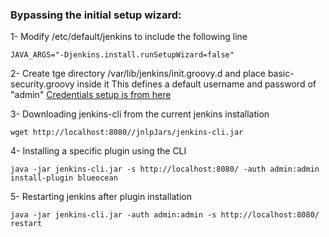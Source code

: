 ### Bypassing the initial setup wizard:
1- Modify /etc/default/jenkins to include the following line 
```
JAVA_ARGS="-Djenkins.install.runSetupWizard=false"
```

2- Create tge directory /var/lib/jenkins/init.groovy.d and place basic-security.groovy inside it 
This defines a default username and password of "admin"
[Credentials setup is from here](https://github.com/geerlingguy/ansible-role-jenkins/issues/50)

3- Downloading jenkins-cli from the current jenkins installation 
```
wget http://localhost:8080//jnlpJars/jenkins-cli.jar
```

4- Installing a specific plugin using the CLI
```
java -jar jenkins-cli.jar -s http://localhost:8080/ -auth admin:admin install-plugin blueocean
```

5- Restarting jenkins after plugin installation
```
java -jar jenkins-cli.jar -auth admin:admin -s http://localhost:8080/ restart 
```